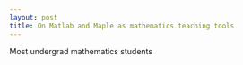 ```yaml
---
layout: post
title: On Matlab and Maple as mathematics teaching tools
---
```


Most undergrad mathematics students 
